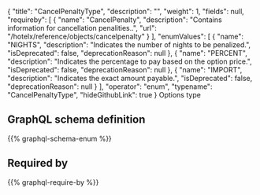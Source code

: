 {
  "title": "CancelPenaltyType",
  "description": "",
  "weight": 1,
  "fields": null,
  "requireby": [
    {
      "name": "CancelPenalty",
      "description": "Contains information for cancellation penalities..",
      "url": "/hotelx/reference/objects/cancelpenalty"
    }
  ],
  "enumValues": [
    {
      "name": "NIGHTS",
      "description": "Indicates the number of nights to be penalized.",
      "isDeprecated": false,
      "deprecationReason": null
    },
    {
      "name": "PERCENT",
      "description": "Indicates the percentage to pay based on the option price.",
      "isDeprecated": false,
      "deprecationReason": null
    },
    {
      "name": "IMPORT",
      "description": "Indicates the exact amount payable.",
      "isDeprecated": false,
      "deprecationReason": null
    }
  ],
  "operator": "enum",
  "typename": "CancelPenaltyType",
  "hideGithubLink": true
}
Options type
## GraphQL schema definition

{{% graphql-schema-enum %}}

## Required by

{{% graphql-require-by %}}
